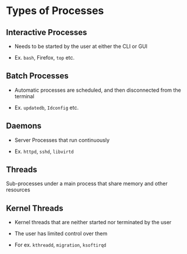 # Types of Processes

## Interactive Processes

- Needs to be started by the user at either the CLI or GUI

- Ex. `bash`, Firefox, `top` etc.

## Batch Processes

- Automatic processes are scheduled, and then disconnected from the terminal

- Ex. `updatedb`, `Idconfig` etc.

## Daemons

- Server Processes that run continuously

- Ex. `httpd`, `sshd`, `libvirtd`

## Threads

Sub-processes under a main process that share memory and other resources

## Kernel Threads

- Kernel threads that are neither started nor terminated by the user

- The user has limited control over them

- For ex. `kthreadd`, `migration`, `ksoftirqd`
